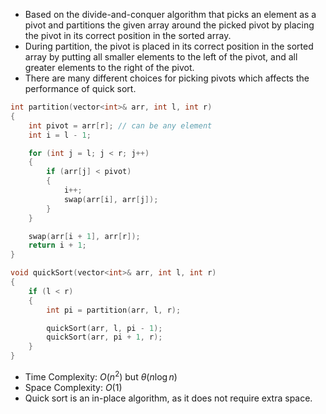 - Based on the divide-and-conquer algorithm that picks an element as a pivot and partitions the given array around the picked pivot by placing the pivot in its correct position in the sorted array.
- During partition, the pivot is placed in its correct position in the sorted array by putting all smaller elements to the left of the pivot, and all greater elements to the right of the pivot.
- There are many different choices for picking pivots which affects the performance of quick sort.
```cpp
int partition(vector<int>& arr, int l, int r)
{
	int pivot = arr[r]; // can be any element
	int i = l - 1;

	for (int j = l; j < r; j++)
	{
		if (arr[j] < pivot)
		{
			i++;
			swap(arr[i], arr[j]);
		}
	}

	swap(arr[i + 1], arr[r]);
	return i + 1;
}

void quickSort(vector<int>& arr, int l, int r)
{
	if (l < r)
	{
		int pi = partition(arr, l, r);

		quickSort(arr, l, pi - 1);
		quickSort(arr, pi + 1, r);
	}
}
```
- Time Complexity: $O(n^2)$ but $\theta(n\log n)$
- Space Complexity: $O(1)$
- Quick sort is an in-place algorithm, as it does not require extra space.
